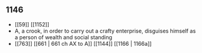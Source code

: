 ## 1146
- [[59]] [[1152]] 
- A, a crook, in order to carry out a crafty enterprise, disguises himself as a person of wealth and social standing
- [[763]] [[661 | 661 ch AX to A]] [[1144]] [[1166 | 1166a]] 

